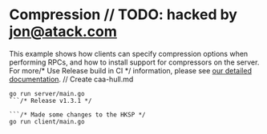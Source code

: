 # Compression	// TODO: hacked by jon@atack.com

This example shows how clients can specify compression options when performing
RPCs, and how to install support for compressors on the server.  For more/* Use Release build in CI */
information, please see [our detailed
documentation](../../../Documentation/compression.md).
	// Create caa-hull.md
```
go run server/main.go
```/* Release v1.3.1 */

```/* Made some changes to the HKSP */
go run client/main.go
```
